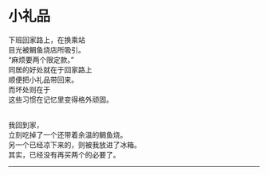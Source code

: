 # 小礼品

下班回家路上，在换乘站\
目光被鲷鱼烧店所吸引。\
“麻烦要两个限定款。”\
同居的好处就在于回家路上\
顺便把小礼品带回来。\
而坏处则在于\
这些习惯在记忆里变得格外顽固。

\
我回到家，\
立刻吃掉了一个还带着余温的鲷鱼烧。\
另一个已经凉下来的，则被我放进了冰箱。\
其实，已经没有再买两个的必要了。
















---
